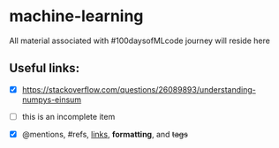 # machine-learning
All material associated with #100daysofMLcode journey  will reside here

## Useful links:
- [x] https://stackoverflow.com/questions/26089893/understanding-numpys-einsum
- [ ] this is an incomplete item
- [x] @mentions, #refs, [links](),
**formatting**, and <del>tags</del>

